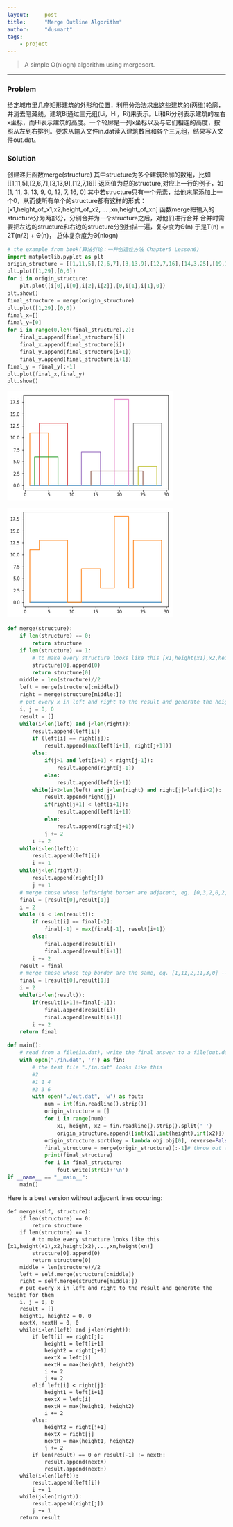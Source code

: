 ```yaml
---
layout:     post
title:      "Merge Outline Algorithm"
author:     "dusmart"
tags:
    - project
---
```


> A simple O(nlogn) algorithm using mergesort.

<!--more-->

---

### Problem

给定城市里几座矩形建筑的外形和位置，利用分治法求出这些建筑的(两维)轮廓，并消去隐藏线。建筑Bi通过三元组(Li，Hi，Ri)来表示。Li和Ri分别表示建筑的左右x坐标，而Hi表示建筑的高度。一个轮廓是一列x坐标以及与它们相连的高度，按照从左到右排列。要求从输入文件in.dat读入建筑数目和各个三元组，结果写入文件out.dat。

### Solution

创建递归函数merge(structure)
其中structure为多个建筑轮廓的数组，比如[[1,11,5],[2,6,7],[3,13,9],[12,7,16]]
返回值为总的structure,对应上一行的例子，如[1, 11, 3, 13, 9, 0, 12, 7, 16, 0]
其中若structure只有一个元素，给他末尾添加上一个0，从而使所有单个的structure都有这样的形式：[x1,height_of_x1,x2,height_of_x2, ... ,xn,height_of_xn]
函数merge把输入的structure分为两部分，分别合并为一个structure之后，对他们进行合并
合并时需要把左边的structure和右边的structure分别扫描一遍，复杂度为Θ(n)
于是T(n) = 2T(n/2) + Θ(n)， 总体复杂度为Θ(nlogn)


```python
# the example from book(算法引论：一种创造性方法 Chapter5 Lesson6)
import matplotlib.pyplot as plt
origin_structure = [[1,11,5],[2,6,7],[3,13,9],[12,7,16],[14,3,25],[19,18,22],[23,13,29],[24,4,28]]
plt.plot([1,29],[0,0])
for i in origin_structure:
    plt.plot([i[0],i[0],i[2],i[2]],[0,i[1],i[1],0])
plt.show()
final_structure = merge(origin_structure)
plt.plot([1,29],[0,0])
final_x=[]
final_y=[0]
for i in range(0,len(final_structure),2):
    final_x.append(final_structure[i])
    final_x.append(final_structure[i])
    final_y.append(final_structure[i+1])
    final_y.append(final_structure[i+1])
final_y = final_y[:-1]
plt.plot(final_x,final_y)
plt.show()
```


![img](/assets/img/2017-03-12-1.png)

![img](/assets/img/2017-03-12-2.png)



```python
def merge(structure):
    if len(structure) == 0:
        return structure
    if len(structure) == 1:
        # to make every structure looks like this [x1,height(x1),x2,height(x2),...,xn,height(xn)]
        structure[0].append(0)
        return structure[0]
    middle = len(structure)//2
    left = merge(structure[:middle])
    right = merge(structure[middle:])
    # put every x in left and right to the result and generate the height for them
    i, j = 0, 0
    result = []
    while(i<len(left) and j<len(right)):
        result.append(left[i])
        if (left[i] == right[j]):
            result.append(max(left[i+1], right[j+1]))
        else:
            if(j>1 and left[i+1] < right[j-1]):
                result.append(right[j-1])
            else:
                result.append(left[i+1])
        while(i+2<len(left) and j<len(right) and right[j]<left[i+2]):
            result.append(right[j])
            if(right[j+1] < left[i+1]):
                result.append(left[i+1])
            else:
                result.append(right[j+1])
            j += 2
        i += 2
    while(i<len(left)):
        result.append(left[i])
        i += 1
    while(j<len(right)):
        result.append(right[j])
        j += 1
    # merge those whose left&right border are adjacent, eg. [0,3,2,0,2,3,5,0] --> [0, 3, 5, 0]
    final = [result[0],result[1]]
    i = 2
    while (i < len(result)):
        if result[i] == final[-2]:
            final[-1] = max(final[-1], result[i+1])
        else:
            final.append(result[i])
            final.append(result[i+1])
        i += 2
    result = final
    # merge those whose top border are the same, eg. [1,11,2,11,3,0] --> [1,11,3,0]
    final = [result[0],result[1]]
    i = 2
    while(i<len(result)):
        if(result[i+1]!=final[-1]):
            final.append(result[i])
            final.append(result[i+1])
        i += 2
    return final
```


```python
def main():
    # read from a file(in.dat), write the final answer to a file(out.dat)
    with open("./in.dat", 'r') as fin:
        # the test file "./in.dat" looks like this
        #2
        #1 1 4
        #3 3 6
        with open("./out.dat", 'w') as fout:
            num = int(fin.readline().strip())
            origin_structure = []
            for i in range(num):
                x1, height, x2 = fin.readline().strip().split(' ')
                origin_structure.append([int(x1),int(height),int(x2)])
            origin_structure.sort(key = lambda obj:obj[0], reverse=False)
            final_structure = merge(origin_structure)[:-1]# throw out the last 0
            print(final_structure)
            for i in final_structure:
                fout.write(str(i)+'\n')
if __name__ == "__main__":
    main()
```


Here is a best version without adjacent lines occuring:

```
def merge(self, structure):
    if len(structure) == 0:
        return structure
    if len(structure) == 1:
        # to make every structure looks like this [x1,height(x1),x2,height(x2),...,xn,height(xn)]
        structure[0].append(0)
        return structure[0]
    middle = len(structure)//2
    left = self.merge(structure[:middle])
    right = self.merge(structure[middle:])
    # put every x in left and right to the result and generate the height for them
    i, j = 0, 0
    result = []
    height1, height2 = 0, 0
    nextX, nextH = 0, 0
    while(i<len(left) and j<len(right)):
        if left[i] == right[j]:
            height1 = left[i+1]
            height2 = right[j+1]
            nextX = left[i]
            nextH = max(height1, height2)
            i += 2
            j += 2
        elif left[i] < right[j]:
            height1 = left[i+1]
            nextX = left[i]
            nextH = max(height1, height2)
            i += 2
        else:
            height2 = right[j+1]
            nextX = right[j]
            nextH = max(height1, height2)
            j += 2
        if len(result) == 0 or result[-1] != nextH:
            result.append(nextX)
            result.append(nextH)
    while(i<len(left)):
        result.append(left[i])
        i += 1
    while(j<len(right)):
        result.append(right[j])
        j += 1
    return result
```
